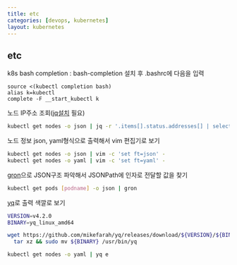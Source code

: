 ```yaml
---
title: etc
categories: [devops, kubernetes]
layout: kubernetes
---
```


## etc

k8s bash completion : bash-completion 설치 후 .bashrc에 다음을 입력
```
source <(kubectl completion bash)
alias k=kubectl
complete -F __start_kubectl k
```

노드 IP주소 조회([jq설치](https://stedolan.github.io/jq/download/) 필요)
```sh
kubectl get nodes -o json | jq -r '.items[].status.addresses[] | select(.type=="InternalIP") | .address'
```

노드 정보 json, yaml형식으로 출력해서 vim 편집기로 보기
```sh
kubectl get nodes -o json | vim -c 'set ft=json' -
kubectl get nodes -o yaml | vim -c 'set ft=yaml' -
```

[gron](https://github.com/tomnomnom/gron)으로 JSON구조 파악해서 JSONPath에 인자로 전달할 값을 찾기
```sh
kubectl get pods [podname] -o json | gron
```

[yq](https://mikefarah.gitbook.io/yq/)로 출력 색깔로 보기
```sh
VERSION=v4.2.0
BINARY=yq_linux_amd64

wget https://github.com/mikefarah/yq/releases/download/${VERSION}/${BINARY}.tar.gz -O - |\
  tar xz && sudo mv ${BINARY} /usr/bin/yq

kubectl get nodes -o yaml | yq e
```

